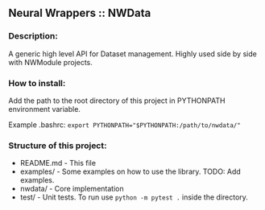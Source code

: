 ## __Neural Wrappers :: NWData__

### __Description__:

A generic high level API for Dataset management. Highly used side by side with NWModule projects.

### __How to install__:

Add the path to the root directory of this project in PYTHONPATH environment variable.

Example .bashrc: `export PYTHONPATH="$PYTHONPATH:/path/to/nwdata/"`

### __Structure of this project__:
- README.md - This file
- examples/ - Some examples on how to use the library. TODO: Add examples.
- nwdata/ - Core implementation
- test/ - Unit tests. To run use `python -m pytest .` inside the directory.
